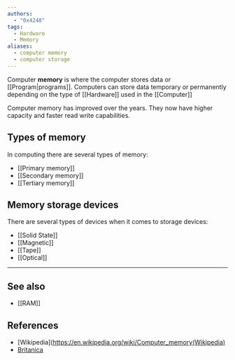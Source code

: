 ```yaml
---
authors: 
  - "0x4248"
tags:
  - Hardware
  - Memory
aliases:
  - computer memory
  - computer storage
---
```

Computer **memory** is where the computer stores data or [[Program|programs]]. Computers can store data temporary or permanently depending on the type of [[Hardware]] used in the [[Computer]]

Computer memory has improved over the years. They now have higher capacity and faster read write capabilities. 

## Types of memory
In computing there are several types of memory:
- [[Primary memory]]
- [[Secondary memory]]
- [[Tertiary memory]]
## Memory storage devices
There are several types of devices when it comes to storage devices:
- [[Solid State]]
- [[Magnetic]]
- [[Tape]]
- [[Optical]]
___
## See also
- [[RAM]]
## References
- [Wikipedia](https://en.wikipedia.org/wiki/Computer_memory(Wikipedia)
- [Britanica](https://www.britannica.com/technology/computer-memory)